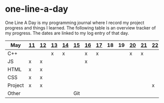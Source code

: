 # one-line-a-day

One Line A Day is my programming journal where I record my project progress and things I learned. The following table is an overview tracker of my progress. The dates are linked to my log entry of that day.

| **May** | **[11](https://github.com/sarahngg/one-line-a-day/blob/master/log.md#may-11-2019--sat)** | **[12](https://github.com/sarahngg/one-line-a-day/blob/master/log.md#may-12-2019--sun)** | **[13](https://github.com/sarahngg/one-line-a-day/blob/master/log.md#may-13-2019--mon)** | **[14](https://github.com/sarahngg/one-line-a-day/blob/master/log.md#may-14-2019--tue)** | **[15](https://github.com/sarahngg/one-line-a-day/blob/master/log.md#may-15-2019--wed)** | **[16](https://github.com/sarahngg/one-line-a-day/blob/master/log.md#may-16-2019--thur)** | **[17](https://github.com/sarahngg/one-line-a-day/blob/master/log.md#may-17-2019--fri)** | **18** | **19** | **[20](https://github.com/sarahngg/one-line-a-day/blob/master/log.md#may-20-2019--mon)** | **[21](https://github.com/sarahngg/one-line-a-day/blob/master/log.md#may-21-2019--tue)** | **[22](https://github.com/sarahngg/one-line-a-day/blob/master/log.md#may-22-2019--wed)** | **23** | **24** | **25** |
| ------- | ------------------------------------------------------------ | ------------------------------------------------------------ | ------------------------------------------------------------ | ------------------------------------------------------------ | ------------------------------------------------------------ | ------------------------------------------------------------ | ------------------------------------------------------------ | ------ | ------ | ------------------------------------------------------------ | ------------------------------------------------------------ | ------------------------------------------------------------ | ------ | ------ | ------ |
| C++     |                                                              |                                                              | x                                                            | x                                                            |                                                              | x                                                            | x                                                            |        |        | x                                                            | x                                                            |                                                              |        |        |        |
| JS      | x                                                            | x                                                            |                                                              |                                                              |                                                              | x                                                            |                                                              |        |        |                                                              |                                                              |                                                              |        |        |        |
| HTML    | x                                                            | x                                                            |                                                              |                                                              |                                                              |                                                              |                                                              |        |        |                                                              |                                                              |                                                              |        |        |        |
| CSS     | x                                                            | x                                                            |                                                              |                                                              |                                                              |                                                              |                                                              |        |        |                                                              |                                                              |                                                              |        |        |        |
| Project | x                                                            | x                                                            |                                                              |                                                              |                                                              |                                                              |                                                              |        |        |                                                              |                                                              | x                                                            |        |        |        |
| Other   |                                                              |                                                              |                                                              |                                                              | Git                                                          |                                                              |                                                              |        |        |                                                              |                                                              |                                                              |        |        |        |

